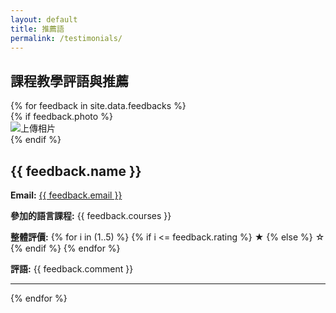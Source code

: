 ```yaml
---
layout: default
title: 推薦語
permalink: /testimonials/
---
```

<div class="feedback-container">
  <h2>課程教學評語與推薦</h2>
  {% for feedback in site.data.feedbacks %}
    <div class="feedback-entry">
      <div class="photo-and-details">
        {% if feedback.photo %}
          <div class="feedback-photo">
           <img src="{{ site.baseurl }}/assets/images/{{ feedback.photo }}" alt="上傳相片">
          </div>
        {% endif %}
        <div class="feedback-details">
          <h2>{{ feedback.name }}</h2>
          <p><strong>Email:</strong> <a href="mailto:{{ feedback.email }}">{{ feedback.email }}</a></p>
          <p><strong>參加的語言課程:</strong> {{ feedback.courses }}</p>
          <p><strong>整體評價:</strong> 
            {% for i in (1..5) %}
              {% if i <= feedback.rating %}
                <span class="stars">★</span>
              {% else %}
                <span class="stars">☆</span>
              {% endif %}
            {% endfor %}
          </p>
          <p><strong>評語:</strong> {{ feedback.comment }}</p>
        </div>
      </div>
    </div>
    <hr>
  {% endfor %}
</div>